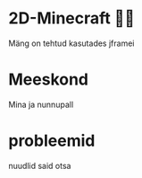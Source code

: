 # 2D-Minecraft 🧙‍♂️
Mäng on tehtud kasutades jframei
# Meeskond
Mina ja nunnupall
# probleemid
nuudlid said otsa
